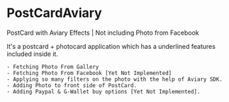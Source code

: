PostCardAviary
==============

PostCard with Aviary Effects | Not including Photo from Facebook

 It's a postcard + photocard application which has a underlined features included inside it.
  
    - Fetching Photo From Gallery
    - Fetching Photo From Facebook [Yet Not Implemented]
    - Applying so many filters on the photo with the help of Aviary SDK.
    - Adding Photo to front side of PostCard.
    - Adding Paypal & G-Wallet buy options [Yet Not Implemented].
